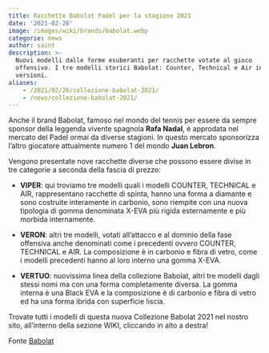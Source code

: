 ```yaml
---
title: Racchette Babolat Padel per la stagione 2021
date: '2021-02-26'
image: /images/wiki/brands/babolat.webp
categorie: news
author: saint
description: >-
  Nuovi modelli dalle forme esuberanti per racchette votate al gioco
  offensivo. I tre modelli storici Babolat: Counter, Technical e Air in nuove
  versioni.
aliases:
    - /2021/02/26/collezione-babolat-2021/
    - /news/collezione-babolat-2021/
---
```

Anche il brand Babolat, famoso nel mondo del tennis per essere da sempre sponsor della leggenda vivente spagnola **Rafa Nadal**, è approdata nel mercato del Padel ormai da diverse stagioni. In questo mercato sponsorizza l’altro giocatore attualmente numero 1 del mondo **Juan Lebron**. 

Vengono presentate nove racchette diverse che possono essere divise in tre categorie a seconda della fascia di prezzo: 

- **VIPER**: qui troviamo tre modelli quali i modelli COUNTER, TECHNICAL e AIR, rappresentano racchette di spinta, hanno una forma a diamante e sono costruite interamente in carbonio, sono riempite con una nuova tipologia di gomma denominata X-EVA più rigida esternamente e più morbida internamente. 

- **VERON**: altri tre modelli, votati all’attacco e al dominio della fase offensiva anche denominati come i precedenti ovvero COUNTER, TECHNICAL e AIR. La composizione è in carbonio e fibra di vetro, come i modelli precedenti hanno al loro interno una gomma X-EVA.

- **VERTUO**: nuovissima linea della collezione Babolat, altri tre modelli dagli stessi nomi ma con una forma completamente diversa. La gomma interna è una Black EVA e la composizione è di carbonio e fibra di vetro ed ha una forma ibrida con superficie liscia. 

Trovate tutti i modelli di questa nuova Collezione Babolat 2021 nel nostro sito, all’interno della sezione WIKI, cliccando in alto a destra!

Fonte [Babolat](https://www.babolat.com/gb/padel/racquets.html)